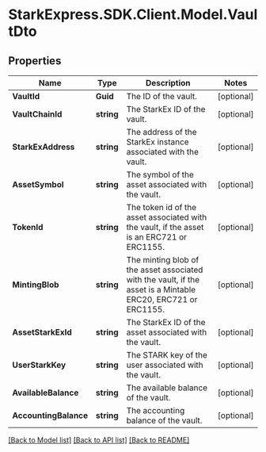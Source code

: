 # StarkExpress.SDK.Client.Model.VaultDto

## Properties

Name | Type | Description | Notes
------------ | ------------- | ------------- | -------------
**VaultId** | **Guid** | The ID of the vault. | [optional] 
**VaultChainId** | **string** | The StarkEx ID of the vault. | [optional] 
**StarkExAddress** | **string** | The address of the StarkEx instance associated with the vault. | [optional] 
**AssetSymbol** | **string** | The symbol of the asset associated with the vault. | [optional] 
**TokenId** | **string** | The token id of the asset associated with the vault, if the asset is an ERC721 or ERC1155. | [optional] 
**MintingBlob** | **string** | The minting blob of the asset associated with the vault, if the asset is a Mintable ERC20, ERC721 or ERC1155. | [optional] 
**AssetStarkExId** | **string** | The StarkEx ID of the asset associated with the vault. | [optional] 
**UserStarkKey** | **string** | The STARK key of the user associated with the vault. | [optional] 
**AvailableBalance** | **string** | The available balance of the vault. | [optional] 
**AccountingBalance** | **string** | The accounting balance of the vault. | [optional] 

[[Back to Model list]](../README.md#documentation-for-models) [[Back to API list]](../README.md#documentation-for-api-endpoints) [[Back to README]](../README.md)

